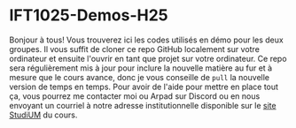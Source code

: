 # IFT1025-Demos-H25

Bonjour à tous! Vous trouverez ici les codes utilisés en démo pour les deux groupes. Il vous suffit de cloner ce repo GitHub localement sur votre ordinateur et ensuite l'ouvrir en tant que projet sur votre ordinateur. Ce repo sera régulièrement mis à jour pour inclure la nouvelle matière au fur et à mesure que le cours avance, donc je vous conseille de `pull` la nouvelle version de temps en temps. Pour avoir de l'aide pour mettre en place tout ça, vous pourrez me contacter moi ou Arpad sur Discord ou en nous envoyant un courriel à notre adresse institutionnelle disponible sur le [site StudiUM](https://studium.umontreal.ca/course/view.php?id=322172) du cours.
